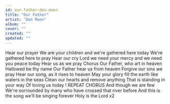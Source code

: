 ```yaml
---
id: our-father-don-moen
title: "Our Father"
artist: "Don Moen"
album: ""
cover: ""
created: ""
updated: ""
---
```


Hear our prayer
We are your children and we're gathered here today
We're gathered here to pray
Hear our cry
Lord we need your mercy and we need you peace today
Hear us as we pray
Chorus
Our Father, who art in heaven
Hallowed be thy name
Our Father hear us from heaven
Forgive our sins we pray
Hear our song, as it rises to heaven
May your glory fill the earth like waters in the seas
Clean our hearts and remove anything
That is standing in your way
Of loving us today
!
REPEAT CHORUS
And though we are few
We're sorrounded by many who have crossed that river before
And this is the song we'll be singing forever
Holy is the Lord x2